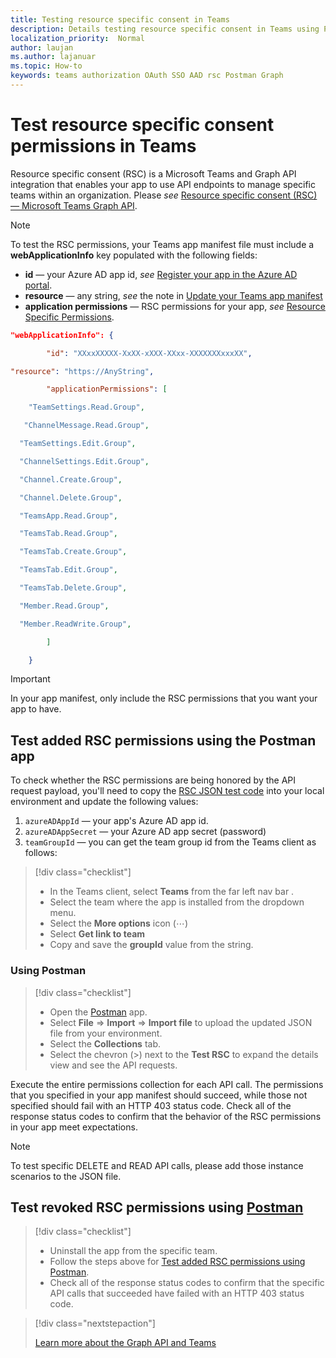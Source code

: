 ```yaml
---
title: Testing resource specific consent in Teams
description: Details testing resource specific consent in Teams using Postman
localization_priority:  Normal
author: laujan
ms.author: lajanuar
ms.topic: How-to
keywords: teams authorization OAuth SSO AAD rsc Postman Graph
---
```


# Test resource specific consent permissions  in Teams

Resource specific consent (RSC) is a Microsoft Teams and Graph API integration that enables your app to use API endpoints to manage specific teams within an organization. Please *see*  [Resource specific consent (RSC) — Microsoft Teams Graph API](./resource-specific-consent.md).

> [!NOTE]
>To test the RSC permissions, your Teams app manifest file must include a **webApplicationInfo** key populated with the following fields:
>
> - **id**  — your Azure AD app id, *see* [Register your app in the Azure AD portal](resource-specific-consent.md#register-your-app-with-microsoft-identity-platform-via-the-azure-ad-portal).
> - **resource**  — any string, *see* the note in  [Update your Teams app manifest](resource-specific-consent.md#update-your-teams-app-manifest)
> - **application permissions** — RSC permissions for  your app, *see* [Resource Specific Permissions](resource-specific-consent.md#resource-specific-permissions).

```json
"webApplicationInfo": {

        "id": "XXxxXXXXX-XxXX-xXXX-XXxx-XXXXXXXxxxXX", 

"resource": "https://AnyString",

        "applicationPermissions": [

    "TeamSettings.Read.Group",

   "ChannelMessage.Read.Group",

  "TeamSettings.Edit.Group",

  "ChannelSettings.Edit.Group",

  "Channel.Create.Group",

  "Channel.Delete.Group",

  "TeamsApp.Read.Group",

  "TeamsTab.Read.Group",

  "TeamsTab.Create.Group",

  "TeamsTab.Edit.Group",

  "TeamsTab.Delete.Group",

  "Member.Read.Group",

  "Member.ReadWrite.Group",

        ]

    }
```

>[!IMPORTANT]
>In your app manifest, only include the RSC permissions that you want your app to have.

## Test added RSC permissions using the Postman app

To check whether the RSC permissions are being honored by the API request payload, you'll need to copy the [RSC JSON test code](test-rsc-json-file.md) into your local environment and update the following values:

1. `azureADAppId`  — your app's Azure AD app id.
1. `azureADAppSecret`  — your Azure AD app secret (password)
1. `teamGroupId` — you can get the team group id from the Teams client as follows:

> [!div class="checklist"]
>
> * In the Teams client, select **Teams** from the far left nav bar .
> * Select the team where the app is installed from the dropdown menu.
> * Select the **More options** icon (&#8943;)
> * Select **Get link to team** 
> * Copy and save the **groupId** value from the string.

### Using Postman

> [!div class="checklist"]
>
> * Open the [Postman](https://www.postman.com) app.
> * Select **File** => **Import** => **Import file** to upload the updated JSON file from your environment.  
> * Select the **Collections** tab. 
> * Select the chevron (>) next to the **Test RSC** to expand the details view and see the API requests.

Execute the entire permissions collection for each API call. The permissions that you specified in your app manifest should succeed, while those not specified should fail with an HTTP 403 status code. Check all of the response status codes to confirm that the behavior of the RSC permissions in your app meet expectations.

>[!NOTE]
>To test specific DELETE and READ API calls, please add those instance scenarios to the JSON file.

## Test  revoked RSC permissions using [Postman](https://www.postman.com/)

> [!div class="checklist"]
>
> * Uninstall the app from the specific team.
> * Follow the steps above for [Test added RSC permissions using Postman](#test-added-rsc-permissions-using-the-postman-app).
> * Check all of the response status codes to confirm that the specific API calls that succeeded have failed with an HTTP 403 status code.

> [!div class="nextstepaction"]
>
> [Learn more about the Graph API and Teams](/graph/api/resources/teams-api-overview?view=graph-rest-1.0)